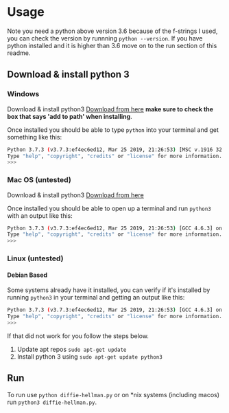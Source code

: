 # Usage

Note you need a python above version 3.6 because of the f-strings I used, you can check the version by runnning ```python --version```. If you have python installed and it is higher than 3.6 move on to the run section of this readme.

## Download & install python 3

### Windows 
Download & install python3 [Download from here](https://www.python.org/downloads/) **make sure to check the box that says 'add to path' when installing**.

Once installed you should be able to type ``python`` into your terminal and get something like this:

```bash
Python 3.7.3 (v3.7.3:ef4ec6ed12, Mar 25 2019, 21:26:53) [MSC v.1916 32 bit (Intel)] on win32
Type "help", "copyright", "credits" or "license" for more information.
>>>
```

### Mac OS (untested)
Download & install python3 [Download from here](https://www.python.org/downloads/)

Once installed you should be able to open up a terminal and run ```python3``` with an output like this:

```bash
Python 3.7.3 (v3.7.3:ef4ec6ed12, Mar 25 2019, 21:26:53) [GCC 4.6.3] on linux2
Type "help", "copyright", "credits" or "license" for more information.
>>>
```

### Linux (untested)

#### Debian Based

Some systems already have it installed, you can verify if it's installed by running ```python3``` in your terminal and getting an output like this:
```bash
Python 3.7.3 (v3.7.3:ef4ec6ed12, Mar 25 2019, 21:26:53) [GCC 4.6.3] on linux2
Type "help", "copyright", "credits" or "license" for more information.
>>>
```

If that did not work for you follow the steps below.

1. Update apt repos ```sudo apt-get update```
2. Install python 3 using ```sudo apt-get update python3```

## Run

To run use ```python diffie-hellman.py``` or on *nix systems (including macos) run ```python3 diffie-hellman.py```.
